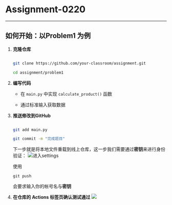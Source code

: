 # Assignment-0220
---
## 如何开始：以Problem1 为例
1. **克隆仓库**
   ```bash

   git clone https://github.com/your-classroom/assignment.git

   cd assignment/problem1

   ```

2. **编写代码**
   - 在 `main.py` 中实现 `calculate_product()` 函数

   - 通过标准输入获取数据

3. **推送修改到GitHub**

   ```bash

   git add main.py

   git commit -m "完成题目"

    ```
   
   下一步就是将本地文件重载到线上仓库，这一步我们需要通过**密钥**来进行身份验证：
   ![进入settings](./image/p2.jpg)
   
   使用
   ```
   git push 
   ```
   会要求输入你的帐号名与**密钥**

5. **在仓库的 **Actions** 标签页确认测试通过**
![](./image/p1.jpg)
